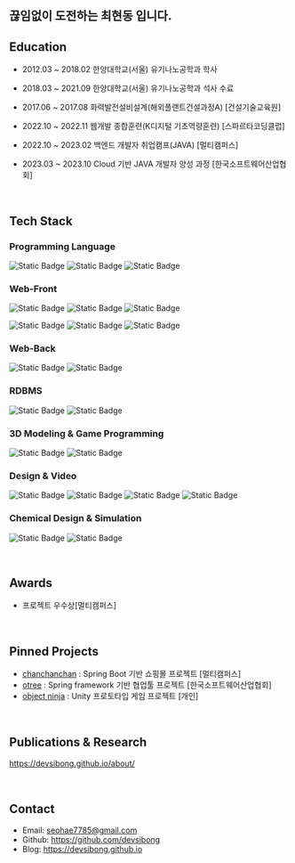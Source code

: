 ## 끊임없이 도전하는 최현동 입니다.

## Education

* 2012.03 ~ 2018.02
  한양대학교(서울) 유기나노공학과 학사

* 2018.03 ~ 2021.09
  한양대학교(서울) 유기나노공학과 석사 수료

* 2017.06 ~ 2017.08
  화력발전설비설계(해외플랜트건설과정A) [건설기술교육원]

* 2022.10 ~ 2022.11
  웹개발 종합훈련(K디지털 기초역량훈련) [스파르타코딩클럽]

* 2022.10 ~ 2023.02
  백엔드 개발자 취업캠프(JAVA) [멀티캠퍼스]

* 2023.03 ~ 2023.10
  Cloud 기반 JAVA 개발자 양성 과정 [한국소프트웨어산업협회]

<br>

## Tech Stack
### Programming Language    
<img alt="Static Badge" src="https://img.shields.io/badge/C%23-green?style=for-the-badge&"> <img alt="Static Badge" src="https://img.shields.io/badge/JAVA-green?style=for-the-badge&"> <img alt="Static Badge" src="https://img.shields.io/badge/Python-green?style=for-the-badge&">

### Web-Front
<img alt="Static Badge" src="https://img.shields.io/badge/HTML-blue?style=for-the-badge&logo=html5&logoColor=white"> <img alt="Static Badge" src="https://img.shields.io/badge/CSS-blue?style=for-the-badge&logo=css3&logoColor=white"> <img alt="Static Badge" src="https://img.shields.io/badge/JavaScript-blue?style=for-the-badge&logo=javascript&logoColor=white">

<img alt="Static Badge" src="https://img.shields.io/badge/jquery-blue?style=for-the-badge&logo=jquery&logoColor=white"> <img alt="Static Badge" src="https://img.shields.io/badge/thymeleaf-blue?style=for-the-badge&logo=thymeleaf&logoColor=white"> <img alt="Static Badge" src="https://img.shields.io/badge/React-blue?style=for-the-badge&logo=react&logoColor=white">

### Web-Back
<img alt="Static Badge" src="https://img.shields.io/badge/spring-blue?style=for-the-badge&logo=spring&logoColor=white"> <img alt="Static Badge" src="https://img.shields.io/badge/spring boot-blue?style=for-the-badge&logo=springboot&logoColor=white">

### RDBMS
<img alt="Static Badge" src="https://img.shields.io/badge/mysql-blue?style=for-the-badge&logo=mysql&logoColor=white"> <img alt="Static Badge" src="https://img.shields.io/badge/oracle-blue?style=for-the-badge&logo=oracle&logoColor=white">

### 3D Modeling & Game Programming
<img alt="Static Badge" src="https://img.shields.io/badge/blender-orange?style=for-the-badge&logo=blender&logoColor=white"> <img alt="Static Badge" src="https://img.shields.io/badge/unity-orange?style=for-the-badge&logo=unity&logoColor=white">

### Design & Video
<img alt="Static Badge" src="https://img.shields.io/badge/illustrator-purple?style=for-the-badge&logo=adobeillustrator&logoColor=white"> <img alt="Static Badge" src="https://img.shields.io/badge/photoshop-purple?style=for-the-badge&logo=adobephotoshop&logoColor=white"> <img alt="Static Badge" src="https://img.shields.io/badge/premierepro-purple?style=for-the-badge&logo=adobepremierepro&logoColor=white"> <img alt="Static Badge" src="https://img.shields.io/badge/figma-purple?style=for-the-badge&logo=figma&logoColor=white">

### Chemical Design & Simulation
<img alt="Static Badge" src="https://img.shields.io/badge/chemdraw-navy?style=for-the-badge&"> <img alt="Static Badge" src="https://img.shields.io/badge/materials studio-navy?style=for-the-badge&">

<br>

## Awards

* 프로젝트 우수상[멀티캠퍼스]

<br>

## Pinned Projects
* [chanchanchan](https://github.com/devsibong/chanchanchan) : Spring Boot 기반 쇼핑몰 프로젝트 [멀티캠퍼스]
* [otree](https://github.com/devsibong/otree) : Spring framework 기반 협업툴 프로젝트 [한국소프트웨어산업협회]
* [object ninja](https://play.unity.com/mg/other/webgl-builds-238182) : Unity 프로토타입 게임 프로젝트 [개인]

<br>

## Publications & Research

https://devsibong.github.io/about/

<br>

## Contact
* Email: seohae7785@gmail.com
* Github: https://github.com/devsibong
* Blog: https://devsibong.github.io
